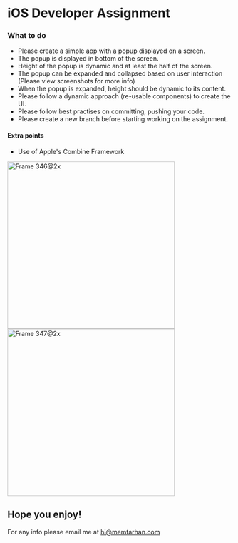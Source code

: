 # iOS Developer Assignment

### What to do
* Please create a simple app with a popup displayed on a screen.
* The popup is displayed in bottom of the screen.
* Height of the popup is dynamic and at least the half of the screen. 
* The popup can be expanded and collapsed based on user interaction (Please view screenshots for more info) 
* When the popup is expanded, height should be dynamic to its content. 
* Please follow a dynamic approach (re-usable components) to create the UI.
* Please follow best practises on committing, pushing your code. 
* Please create a new branch before starting working on the assignment. 

#### Extra points
* Use of Apple's Combine Framework

<img width="375" alt="Frame 346@2x" src="https://user-images.githubusercontent.com/32220126/223865707-1965a828-2dac-48a9-86d0-2ce6ab631afc.png">
<img width="375" alt="Frame 347@2x" src="https://user-images.githubusercontent.com/32220126/223865733-01010a40-6578-4f7c-8c3d-847a1f303bfb.png">


## Hope you enjoy!
For any info please email me at hi@memtarhan.com


